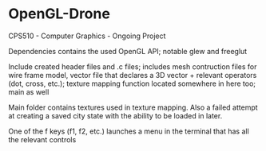 # OpenGL-Drone
CPS510 - Computer Graphics - Ongoing Project

Dependencies contains the used OpenGL API; notable glew and freeglut

Include created header files and .c files; includes mesh contruction files for wire frame model, vector file that declares a 3D vector + relevant operators (dot, cross, etc.); texture mapping function located somewhere in here too; main as well

Main folder contains textures used in texture mapping. Also a failed attempt at creating a saved city state with the ability to be loaded in later.

One of the f keys (f1, f2, etc.) launches a menu in the terminal that has all the relevant controls
